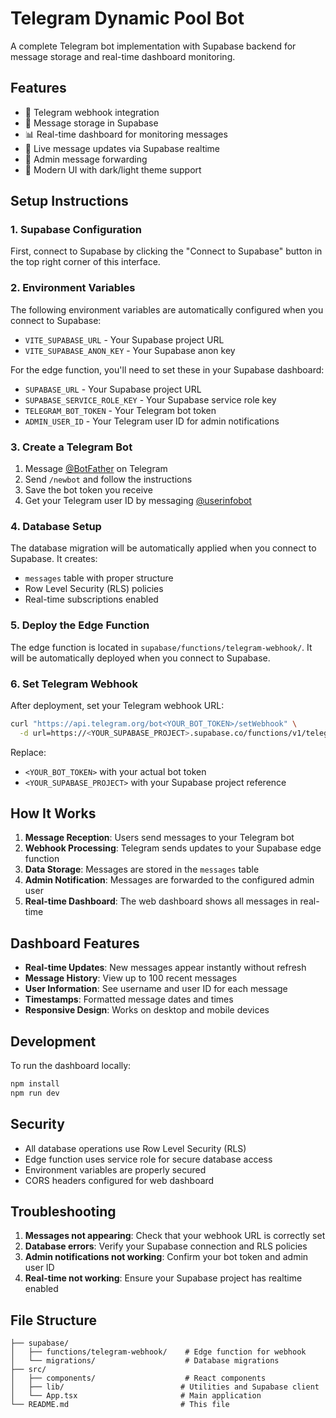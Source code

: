 # Telegram Dynamic Pool Bot

A complete Telegram bot implementation with Supabase backend for message storage and real-time dashboard monitoring.

## Features

- 📱 Telegram webhook integration
- 💾 Message storage in Supabase
- 📊 Real-time dashboard for monitoring messages
- 🔄 Live message updates via Supabase realtime
- 👤 Admin message forwarding
- 🎨 Modern UI with dark/light theme support

## Setup Instructions

### 1. Supabase Configuration

First, connect to Supabase by clicking the "Connect to Supabase" button in the top right corner of this interface.

### 2. Environment Variables

The following environment variables are automatically configured when you connect to Supabase:
- `VITE_SUPABASE_URL` - Your Supabase project URL
- `VITE_SUPABASE_ANON_KEY` - Your Supabase anon key

For the edge function, you'll need to set these in your Supabase dashboard:
- `SUPABASE_URL` - Your Supabase project URL
- `SUPABASE_SERVICE_ROLE_KEY` - Your Supabase service role key
- `TELEGRAM_BOT_TOKEN` - Your Telegram bot token
- `ADMIN_USER_ID` - Your Telegram user ID for admin notifications

### 3. Create a Telegram Bot

1. Message [@BotFather](https://t.me/botfather) on Telegram
2. Send `/newbot` and follow the instructions
3. Save the bot token you receive
4. Get your Telegram user ID by messaging [@userinfobot](https://t.me/userinfobot)

### 4. Database Setup

The database migration will be automatically applied when you connect to Supabase. It creates:
- `messages` table with proper structure
- Row Level Security (RLS) policies
- Real-time subscriptions enabled

### 5. Deploy the Edge Function

The edge function is located in `supabase/functions/telegram-webhook/`. It will be automatically deployed when you connect to Supabase.

### 6. Set Telegram Webhook

After deployment, set your Telegram webhook URL:

```bash
curl "https://api.telegram.org/bot<YOUR_BOT_TOKEN>/setWebhook" \
  -d url=https://<YOUR_SUPABASE_PROJECT>.supabase.co/functions/v1/telegram-webhook
```

Replace:
- `<YOUR_BOT_TOKEN>` with your actual bot token
- `<YOUR_SUPABASE_PROJECT>` with your Supabase project reference

## How It Works

1. **Message Reception**: Users send messages to your Telegram bot
2. **Webhook Processing**: Telegram sends updates to your Supabase edge function
3. **Data Storage**: Messages are stored in the `messages` table
4. **Admin Notification**: Messages are forwarded to the configured admin user
5. **Real-time Dashboard**: The web dashboard shows all messages in real-time

## Dashboard Features

- **Real-time Updates**: New messages appear instantly without refresh
- **Message History**: View up to 100 recent messages
- **User Information**: See username and user ID for each message
- **Timestamps**: Formatted message dates and times
- **Responsive Design**: Works on desktop and mobile devices

## Development

To run the dashboard locally:

```bash
npm install
npm run dev
```

## Security

- All database operations use Row Level Security (RLS)
- Edge function uses service role for secure database access
- Environment variables are properly secured
- CORS headers configured for web dashboard

## Troubleshooting

1. **Messages not appearing**: Check that your webhook URL is correctly set
2. **Database errors**: Verify your Supabase connection and RLS policies
3. **Admin notifications not working**: Confirm your bot token and admin user ID
4. **Real-time not working**: Ensure your Supabase project has realtime enabled

## File Structure

```
├── supabase/
│   ├── functions/telegram-webhook/    # Edge function for webhook
│   └── migrations/                    # Database migrations
├── src/
│   ├── components/                    # React components
│   ├── lib/                          # Utilities and Supabase client
│   └── App.tsx                       # Main application
└── README.md                         # This file
```